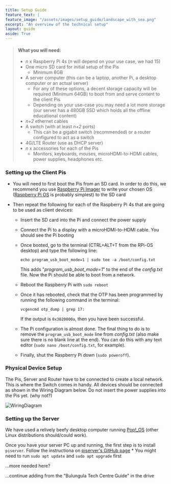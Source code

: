 ```yaml
---
title: Setup Guide
feature_text: |
feature_image: "/assets/images/setup_guide/landscape_with_sea.png"
excerpt: "An overview of the technical setup"
layout: guide
aside: True
---
```


> #### What you will need:
> - *n* x Raspberry Pi 4s (*n* will depend on your use case, we had 15)
> - One micro SD card for initial setup of the Pis
>   - Minimum 8GB
> - A server computer (this can be a laptop, another Pi, a desktop computer or an actual server)
>   - For any of these options, a decent storage capacity will be required (Minimum 64GB) to boot from and serve content to the client Pis
>   - Depending on your use-case you may need a lot more storage (our server has a 480GB SSD which holds all the offline educational content)
> - *n+2* ethernet cables
> - A switch (with at least *n+2* ports)
>   - This can be a gigabit switch (recommended) or a router configured to act as a switch
> - 4G/LTE Router (use as DHCP server)
> - *n* x accessories for each of the Pis
>   - Monitors, keyboards, mouses, microHDMI-to-HDMI cables, power supplies, headphones etc.

### Setting up the Client Pis
- You will need to first boot the Pis from an SD card. In order to do this, we recommend you use [Raspberry Pi Imager](https://www.raspberrypi.org/software/) to write your chosen OS ([Raspberry Pi OS](https://www.raspberrypi.org/software/operating-systems/#raspberry-pi-os-32-bit) is probably simplest) to the SD card

- Then repeat the following for each of the Raspberry Pi 4s that are going to be used as client devices:
  - Insert the SD card into the Pi and connect the power supply
  - Connect the Pi to a display with a microHDMI-to-HDMI cable. You should see the Pi booting
  - Once booted, go to the terminal (CTRL+ALT+T from the RPi-OS desktop) and type the following line: 
  
    ```shell
    echo program_usb_boot_mode=1 | sudo tee -a /boot/config.txt
    ```
  
    This adds "*program_usb_boot_mode=1*" to the end of the *config.txt* file. Now the Pi should be able to boot from a network.

  - Reboot the Raspberry Pi with `sudo reboot`
  - Once it has rebooted, check that the OTP has been programmed by running the following command in the terminal:

    ```shell
    vcgencmd otp_dump | grep 17:
    ```

    If the output is  `0x3020000a`, then you have been successful.

   - The Pi configuration is almost done. The final thing to do is to remove the `program_usb_boot_mode` line from *config.txt* (also make sure there is no blank line at the end). You can do this with any text editor (`sudo nano /boot/config.txt`, for example). 
    - Finally, shut the Raspberry Pi down (`sudo poweroff`). 


### Physical Device Setup
The Pis, Server and Router have to be connected to create a local network. This is where the Switch comes in handy. All devices should be connected as shown in the Wiring Diagram below. Do not insert the power supplies into the Pis yet. (why not?)

![WiringDiagram](/assets/images/setup_guide/WiringDiagramV2.png)

### Setting up the Server
We have used a relively beefy desktop computer running [Pop!\_OS](https://pop.system76.com/) (other Linux distributions should/could work).

Once you have your server PC up and running, the first step is to install `piserver`. Follow the instructiona on [piserver's GitHub page](https://github.com/raspberrypi/piserver)
\* You might need to run `sudo apt update` and `sudo apt upgrade` first

...more needed here?

...continue adding from the "Bulungula Tech Centre Guide" in the drive

